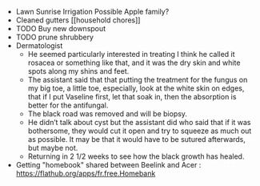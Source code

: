 - Lawn
  Sunrise Irrigation
  Possible Apple family?
- Cleaned gutters [[household chores]]
- TODO Buy new downspout
- TODO prune shrubbery
- Dermatologist
	- He seemed particularly interested in treating I think he called it rosacea or something like that, and it was the dry skin and white spots along my shins and feet.
	- The assistant said that that putting the treatment for the fungus on my big toe, a little toe, especially, look at the white skin on edges, that if I put Vaseline first, let that soak in, then the absorption is better for the antifungal.
	- The black road was removed and will be biopsy.
	- He didn’t talk about cyst but the assistant did who said that if it was bothersome, they would cut it open and try to squeeze as much out as possible. It may be that it would have to be sutured afterwards, but maybe not.
	- Returning in 2 1/2 weeks to see how the black growth has healed.
- Getting "homebook" shared between Beelink and Acer : https://flathub.org/apps/fr.free.Homebank